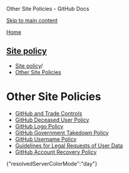 Other Site Policies - GitHub Docs

[Skip to main content](#main-content)

[Home](/en)

[Site policy](/en/site-policy)
----------

* [Site policy](/en/site-policy)/
* [Other Site Policies](/en/site-policy/other-site-policies)

Other Site Policies
==========

* [GitHub and Trade Controls](/en/site-policy/other-site-policies/github-and-trade-controls)
* [GitHub Deceased User Policy](/en/site-policy/other-site-policies/github-deceased-user-policy)
* [GitHub Logo Policy](/en/site-policy/other-site-policies/github-logo-policy)
* [GitHub Government Takedown Policy](/en/site-policy/other-site-policies/github-government-takedown-policy)
* [GitHub Username Policy](/en/site-policy/other-site-policies/github-username-policy)
* [Guidelines for Legal Requests of User Data](/en/site-policy/other-site-policies/guidelines-for-legal-requests-of-user-data)
* [GitHub Account Recovery Policy](/en/site-policy/other-site-policies/github-account-recovery-policy)

{"resolvedServerColorMode":"day"}
